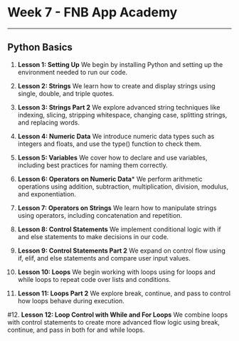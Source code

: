 # Week 7 - FNB App Academy
--------------------------

## Python Basics

1. **Lesson 1: Setting Up**
    We begin by installing Python and setting up the environment needed to run our code.

2. **Lesson 2: Strings**
    We learn how to create and display strings using single, double, and triple quotes.

3. **Lesson 3: Strings Part 2**
    We explore advanced string techniques like indexing, slicing, stripping whitespace, changing case, splitting strings, and replacing words.

4. **Lesson 4: Numeric Data**
    We introduce numeric data types such as integers and floats, and use the type() function to check them.

5. **Lesson 5: Variables**
    We cover how to declare and use variables, including best practices for naming them correctly.

6. **Lesson 6: Operators on Numeric Data***
    We perform arithmetic operations using addition, subtraction, multiplication, division, modulus, and exponentiation.

7. **Lesson 7: Operators on Strings**
    We learn how to manipulate strings using operators, including concatenation and repetition.

8. **Lesson 8: Control Statements**
    We implement conditional logic with if and else statements to make decisions in our code.

9. **Lesson 9: Control Statements Part 2**
    We expand on control flow using if, elif, and else statements and compare user input values.

10. **Lesson 10: Loops**
    We begin working with loops using for loops and while loops to repeat code over lists and conditions.

11. **Lesson 11: Loops Part 2**
    We explore break, continue, and pass to control how loops behave during execution.

#12. **Lesson 12: Loop Control with While and For Loops**
    We combine loops with control statements to create more advanced flow logic using break, continue, and pass in both for and while loops.